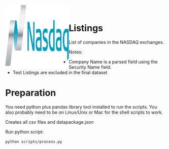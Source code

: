 <img align="left" alt="SVG" src="https://github.com/arishma108/Nasdaq-Listings/blob/main/nasdaq1.svg?raw=true" width="200" height="200" /><br>

# Listings
List of companies in the NASDAQ exchanges.

Notes:

- Company Name is a parsed field using the Security Name field.
- Test Listings are excluded in the final dataset

# Preparation 
You need python plus pandas library tool installed to run the scripts. You also probably need to be on Linux/Unix or Mac for the shell scripts to work.

Creates all csv files and datapackage.json

Run python script:

    python scripts/process.py

